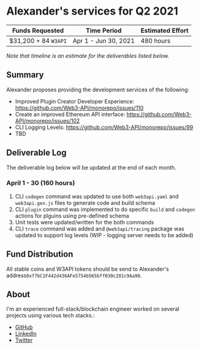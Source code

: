 # Alexander's services for Q2 2021

| Funds Requested      | Time Period          | Estimated Effort |
| -------------------- | -------------------- | ---------------- |
| $31,200 + 84 `W3API` | Apr 1 - Jun 30, 2021 | 480 hours        |

_Note that timeline is an estimate for the deliverables listed below._

## Summary

Alexander proposes providing the development services of the following:

-   Improved Plugin Creator Developer Experience: https://github.com/Web3-API/monorepo/issues/110
-   Create an improved Ethereum API interface: https://github.com/Web3-API/monorepo/issues/102
-   CLI Logging Levels: https://github.com/Web3-API/monorepo/issues/99
-   TBD

## Deliverable Log

The deliverable log below will be updated at the end of each month.

### April 1 - 30 (160 hours)

1. CLI `codegen` command was updated to use both `web3api.yaml` and `web3api.gen.js` files to generate code and build schema
2. CLI `plugin` command was implemented to do specific `build` and `codegen` actions for plguins using pre-defined schema
3. Unit tests were updated/written for the both commands
4. CLI `trace` command was added and `@web3api/tracing` package was updated to support log levels (WIP - logging server needs to be added)

## Fund Distribution

All stable coins and W3API tokens should be send to Alexander's address`0xf7bC1F442d436AFe5754b565bff030c281c9Aa90`.

## About

I'm an experienced full-stack/blockchain engineer worked on several projects using various tech stacks.:

-   [GitHub](https://github.com/vhurryharry)
-   [LinkedIn](www.linkedin.com/in/alexbai-9351)
-   [Twitter](https://twitter.com/alexbai9351)
